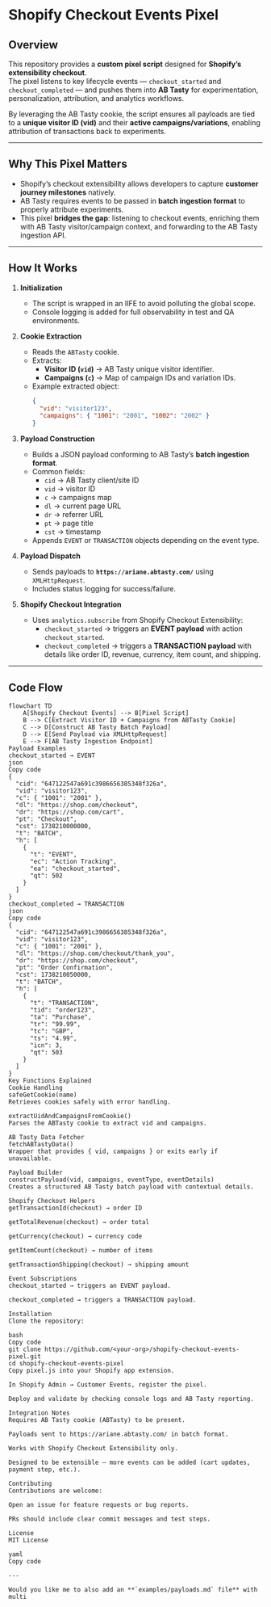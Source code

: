 # Shopify Checkout Events Pixel

## Overview
This repository provides a **custom pixel script** designed for **Shopify’s extensibility checkout**.  
The pixel listens to key lifecycle events — `checkout_started` and `checkout_completed` — and pushes them into **AB Tasty** for experimentation, personalization, attribution, and analytics workflows.  

By leveraging the AB Tasty cookie, the script ensures all payloads are tied to a **unique visitor ID (vid)** and their **active campaigns/variations**, enabling attribution of transactions back to experiments.

---

## Why This Pixel Matters
- Shopify’s checkout extensibility allows developers to capture **customer journey milestones** natively.  
- AB Tasty requires events to be passed in **batch ingestion format** to properly attribute experiments.  
- This pixel **bridges the gap**: listening to checkout events, enriching them with AB Tasty visitor/campaign context, and forwarding to the AB Tasty ingestion API.  

---

## How It Works
1. **Initialization**  
   - The script is wrapped in an IIFE to avoid polluting the global scope.  
   - Console logging is added for full observability in test and QA environments.  

2. **Cookie Extraction**  
   - Reads the `ABTasty` cookie.  
   - Extracts:
     - **Visitor ID (`vid`)** → AB Tasty unique visitor identifier.  
     - **Campaigns (`c`)** → Map of campaign IDs and variation IDs.  
   - Example extracted object:
     ```json
     {
       "vid": "visitor123",
       "campaigns": { "1001": "2001", "1002": "2002" }
     }
     ```

3. **Payload Construction**  
   - Builds a JSON payload conforming to AB Tasty’s **batch ingestion format**.  
   - Common fields:
     - `cid` → AB Tasty client/site ID  
     - `vid` → visitor ID  
     - `c` → campaigns map  
     - `dl` → current page URL  
     - `dr` → referrer URL  
     - `pt` → page title  
     - `cst` → timestamp  
   - Appends `EVENT` or `TRANSACTION` objects depending on the event type.  

4. **Payload Dispatch**  
   - Sends payloads to **`https://ariane.abtasty.com/`** using `XMLHttpRequest`.  
   - Includes status logging for success/failure.  

5. **Shopify Checkout Integration**  
   - Uses `analytics.subscribe` from Shopify Checkout Extensibility:  
     - `checkout_started` → triggers an **EVENT payload** with action `checkout_started`.  
     - `checkout_completed` → triggers a **TRANSACTION payload** with details like order ID, revenue, currency, item count, and shipping.  

---

## Code Flow

```mermaid
flowchart TD
    A[Shopify Checkout Events] --> B[Pixel Script]
    B --> C[Extract Visitor ID + Campaigns from ABTasty Cookie]
    C --> D[Construct AB Tasty Batch Payload]
    D --> E[Send Payload via XMLHttpRequest]
    E --> F[AB Tasty Ingestion Endpoint]
Payload Examples
checkout_started → EVENT
json
Copy code
{
  "cid": "647122547a691c3986656385348f326a",
  "vid": "visitor123",
  "c": { "1001": "2001" },
  "dl": "https://shop.com/checkout",
  "dr": "https://shop.com/cart",
  "pt": "Checkout",
  "cst": 1738210000000,
  "t": "BATCH",
  "h": [
    {
      "t": "EVENT",
      "ec": "Action Tracking",
      "ea": "checkout_started",
      "qt": 502
    }
  ]
}
checkout_completed → TRANSACTION
json
Copy code
{
  "cid": "647122547a691c3986656385348f326a",
  "vid": "visitor123",
  "c": { "1001": "2001" },
  "dl": "https://shop.com/checkout/thank_you",
  "dr": "https://shop.com/checkout",
  "pt": "Order Confirmation",
  "cst": 1738210050000,
  "t": "BATCH",
  "h": [
    {
      "t": "TRANSACTION",
      "tid": "order123",
      "ta": "Purchase",
      "tr": "99.99",
      "tc": "GBP",
      "ts": "4.99",
      "icn": 3,
      "qt": 503
    }
  ]
}
Key Functions Explained
Cookie Handling
safeGetCookie(name)
Retrieves cookies safely with error handling.

extractUidAndCampaignsFromCookie()
Parses the ABTasty cookie to extract vid and campaigns.

AB Tasty Data Fetcher
fetchABTastyData()
Wrapper that provides { vid, campaigns } or exits early if unavailable.

Payload Builder
constructPayload(vid, campaigns, eventType, eventDetails)
Creates a structured AB Tasty batch payload with contextual details.

Shopify Checkout Helpers
getTransactionId(checkout) → order ID

getTotalRevenue(checkout) → order total

getCurrency(checkout) → currency code

getItemCount(checkout) → number of items

getTransactionShipping(checkout) → shipping amount

Event Subscriptions
checkout_started → triggers an EVENT payload.

checkout_completed → triggers a TRANSACTION payload.

Installation
Clone the repository:

bash
Copy code
git clone https://github.com/<your-org>/shopify-checkout-events-pixel.git
cd shopify-checkout-events-pixel
Copy pixel.js into your Shopify app extension.

In Shopify Admin → Customer Events, register the pixel.

Deploy and validate by checking console logs and AB Tasty reporting.

Integration Notes
Requires AB Tasty cookie (ABTasty) to be present.

Payloads sent to https://ariane.abtasty.com/ in batch format.

Works with Shopify Checkout Extensibility only.

Designed to be extensible — more events can be added (cart updates, payment step, etc.).

Contributing
Contributions are welcome:

Open an issue for feature requests or bug reports.

PRs should include clear commit messages and test steps.

License
MIT License

yaml
Copy code

---

Would you like me to also add an **`examples/payloads.md` file** with multi
